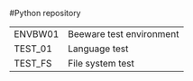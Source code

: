 #Python repository

|           |                             |
| ---       | ---                         |
| ENVBW01   | Beeware test environment    | 
| TEST_01   | Language test               |
| TEST_FS   | File system test            |